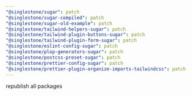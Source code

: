 ```yaml
---
"@singlestone/sugar": patch
"@singlestone/sugar-compiled": patch
"@singlestone/sugar-old-example": patch
"@singlestone/tailwind-helpers-sugar": patch
"@singlestone/tailwind-plugin-buttons-sugar": patch
"@singlestone/tailwind-plugin-form-sugar": patch
"@singlestone/eslint-config-sugar": patch
"@singlestone/plop-generators-sugar": patch
"@singlestone/postcss-preset-sugar": patch
"@singlestone/prettier-config-sugar": patch
"@singlestone/prettier-plugin-organize-imports-tailwindcss": patch
---
```


republish all packages
